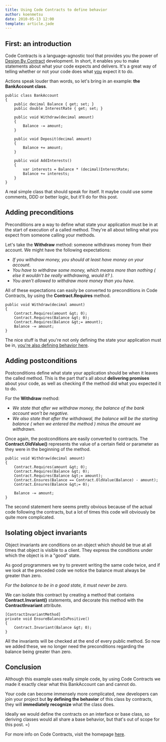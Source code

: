 ```yaml
---
title: Using Code Contracts to define behavior 
author: koenmetsu
date: 2010-05-13 12:00
template: article.jade
---
```


<h2>First: an introduction</h2>
Code Contracts is a language-agnostic tool that provides you the power of <a title="Design by Contract" href="http://en.wikipedia.org/wiki/Design_by_contract" target="_blank">Design By Contract</a> development. In short, it enables you to make statements about what your code expects and delivers. It's a great way of telling whether or not your code does what <span style="text-decoration:underline;">you</span> expect it to do.

Actions speak louder than words, so let's bring in an example:<strong> the BankAccount class</strong>.

    public class BankAccount
    {
        public decimal Balance { get; set; }
        public double InterestRate { get; set; }
    
        public void Withdraw(decimal amount)
        {
            Balance -= amount;
        }
    
        public void Deposit(decimal amount)
        {
            Balance += amount;
        }
    
        public void AddInterests()
        {
            var interests = Balance * (decimal)InterestRate;
            Balance += interests;
        }
    }

A real simple class that should speak for itself. It maybe could use some comments, DDD or better logic, but it'll do for this post.
<h2>Adding preconditions</h2>
Preconditions are a way to define what state your application must be in at the start of execution of a called method. They're all about telling what you expect from someone calling your methods.

Let's take the <strong>Withdraw</strong> method: someone withdraws money from their account. We might have the following expectations:
<em><ul>
	<li>If you withdraw money, you should at least have money on your account.</li>
	<li>You have to withdraw some money, which means more than nothing ( else it wouldn't be really withdrawing, would it? ).</li>
	<li>You aren't allowed to withdraw more money than you have.</li>
</ul></em>
All of these expectations can easily be converted to preconditions in Code Contracts, by using the <strong>Contract.Requires</strong> method.

    public void Withdraw(decimal amount)
    {
        Contract.Requires(amount &gt; 0);
        Contract.Requires(Balance &gt; 0);
        Contract.Requires(Balance &gt;= amount);
        Balance -= amount;
    }

The nice stuff is that you're not only defining the state your application must be in, <span style="text-decoration:underline;">you're also </span><span style="text-decoration:underline;">defining behavior here</span>.
<h2>Adding postconditions</h2>
Postconditions define what state your application should be when it leaves the called method. This is the part that's all about <strong>delivering promises</strong> about your code, as well as checking if the method did what you expected it to do.

For the <strong>Withdraw</strong> method:
<em><ul>
	<li>We state that after we withdraw money, the balance  of the bank account won't be negative.</li>
	<li>We also state that after the withdrawal, the balance will be the starting balance ( when we entered the method ) minus the amount we withdrawn.</li>
</ul></em>
Once again, the postconditions are easily converted to contracts. The <strong>Contract.OldValue()</strong> represents the value of a certain field or parameter as they were in the beginning of the method.

    public void Withdraw(decimal amount)
    {
        Contract.Requires(amount &gt; 0);
        Contract.Requires(Balance &gt; 0);
        Contract.Requires(Balance &gt;= amount);
        Contract.Ensures(Balance == Contract.OldValue(Balance) - amount);
        Contract.Ensures(Balance &gt;= 0);
    
        Balance -= amount;
    }

The second statement here seems pretty obvious because of the actual code following the contracts, but a lot of times this code will obviously be quite more complicated.
<h2>Isolating object invariants</h2>
Object invariants are conditions on an object which should be true at all times that object is visible to a client. They express the conditions under which the object is in a "good" state.

As good programmers we try to prevent writing the same code twice, and if we look at the preceded code we notice the balance must always be greater than zero.

<em>For the balance to be in a good state, it must never be zero.</em>

We can isolate this contract by creating a method that contains <strong>Contract.Invariant()</strong> statements, and decorate this method with the <strong>ContractInvariant</strong> attribute.

    [ContractInvariantMethod]
    private void EnsureBalanceIsPositive()
    {
        Contract.Invariant(Balance &gt; 0);
    }

All the invariants will be checked at the end of every public method. So now we added these, we no longer need the preconditions regarding the balance being greater than zero.
<h2>Conclusion</h2>
Although this example uses really simple code, by using Code Contracts we made it exactly clear what this BankAccount can and cannot do.

Your code can become immensely more complicated, new developers can join your project but <strong>by defining the </strong><strong>behavior</strong> of this class by contracts, they will <strong>immediately recognize</strong> what the class does.

Ideally we would define the contracts on an interface or base class, so deriving classes would all share a base behavior, but that's out of scope for this post. =)

For more info on Code Contracts, visit the homepage <a href="http://research.microsoft.com/en-us/projects/contracts/">here</a>.



